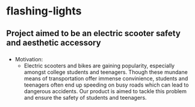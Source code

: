 # flashing-lights

## Project aimed to be an electric scooter safety and aesthetic accessory

###
- Motivation:
  - Electric scooters and bikes are gaining popularity, especially amongst college students and teenagers. Though these mundane means of transportation offer 
    immense convinience, students and teenagers often end up speeding on busy roads which can lead to dangerous accidents. Our product is aimed to tackle this problem and ensure the safety of students and teenagers.
    
   
